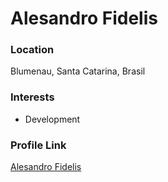 # Alesandro Fidelis

### Location

Blumenau, Santa Catarina, Brasil


### Interests

- Development 


### Profile Link

[Alesandro Fidelis](https://github.com/AlesandroF)
